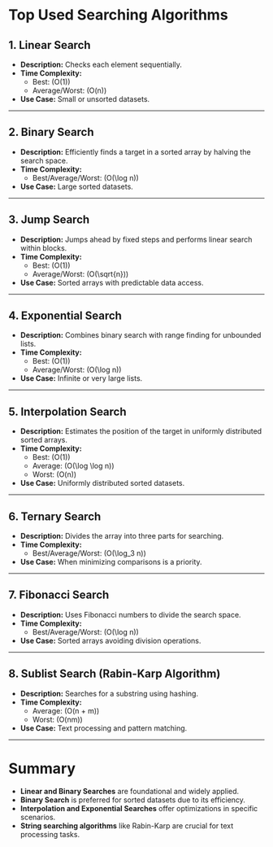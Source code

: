 # Top Used Searching Algorithms

## 1. Linear Search
- **Description:** Checks each element sequentially.
- **Time Complexity:** 
  - Best: \(O(1)\)
  - Average/Worst: \(O(n)\)
- **Use Case:** Small or unsorted datasets.

---

## 2. Binary Search
- **Description:** Efficiently finds a target in a sorted array by halving the search space.
- **Time Complexity:**
  - Best/Average/Worst: \(O(\log n)\)
- **Use Case:** Large sorted datasets.

---

## 3. Jump Search
- **Description:** Jumps ahead by fixed steps and performs linear search within blocks.
- **Time Complexity:**
  - Best: \(O(1)\)
  - Average/Worst: \(O(\sqrt{n})\)
- **Use Case:** Sorted arrays with predictable data access.

---

## 4. Exponential Search
- **Description:** Combines binary search with range finding for unbounded lists.
- **Time Complexity:**
  - Best: \(O(1)\)
  - Average/Worst: \(O(\log n)\)
- **Use Case:** Infinite or very large lists.

---

## 5. Interpolation Search
- **Description:** Estimates the position of the target in uniformly distributed sorted arrays.
- **Time Complexity:**
  - Best: \(O(1)\)
  - Average: \(O(\log \log n)\)
  - Worst: \(O(n)\)
- **Use Case:** Uniformly distributed sorted datasets.

---

## 6. Ternary Search
- **Description:** Divides the array into three parts for searching.
- **Time Complexity:**
  - Best/Average/Worst: \(O(\log_3 n)\)
- **Use Case:** When minimizing comparisons is a priority.

---

## 7. Fibonacci Search
- **Description:** Uses Fibonacci numbers to divide the search space.
- **Time Complexity:**
  - Best/Average/Worst: \(O(\log n)\)
- **Use Case:** Sorted arrays avoiding division operations.

---

## 8. Sublist Search (Rabin-Karp Algorithm)
- **Description:** Searches for a substring using hashing.
- **Time Complexity:**
  - Average: \(O(n + m)\)
  - Worst: \(O(nm)\)
- **Use Case:** Text processing and pattern matching.

---

# Summary
- **Linear and Binary Searches** are foundational and widely applied.
- **Binary Search** is preferred for sorted datasets due to its efficiency.
- **Interpolation and Exponential Searches** offer optimizations in specific scenarios.
- **String searching algorithms** like Rabin-Karp are crucial for text processing tasks.
